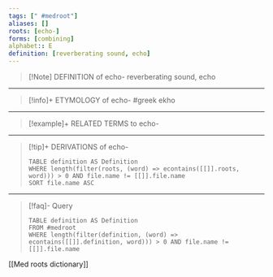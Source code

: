 ```yaml
---
tags: [" #medroot"]
aliases: []
roots: [echo-]
forms: [combining]
alphabet:: E
definition: [reverberating sound, echo]
---
```

>[!Note] DEFINITION of echo-
>reverberating sound, echo
_____
>[!info]+ ETYMOLOGY of echo-
>#greek ekho
_____
>[!example]+ RELATED TERMS to echo-
>
_____
>[!tip]+ DERIVATIONS of echo-
>```dataview
>TABLE definition AS Definition 
>WHERE length(filter(roots, (word) => econtains([[]].roots, word))) > 0 AND file.name != [[]].file.name
>SORT file.name ASC
>```
____
>[!faq]- Query
>```dataview
>TABLE definition AS Definition
>FROM #medroot
>WHERE length(filter(definition, (word) => econtains([[]].definition, word))) > 0 AND file.name != [[]].file.name
>```

[[Med roots dictionary]]